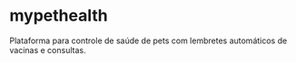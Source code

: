 # mypethealth
Plataforma para controle de saúde de pets com lembretes automáticos de vacinas e consultas.

